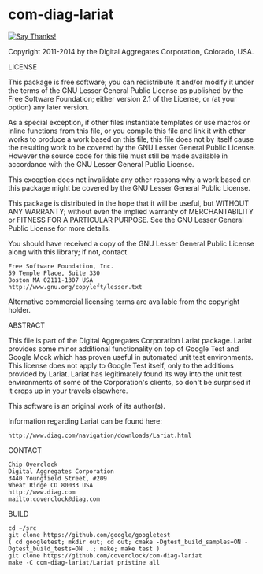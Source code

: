 com-diag-lariat
===============

[![Say Thanks!](https://img.shields.io/badge/Say%20Thanks-!-1EAEDB.svg)](https://saythanks.io/to/coverclock)

Copyright 2011-2014 by the Digital Aggregates Corporation, Colorado, USA.

LICENSE

This package is free software; you can redistribute it and/or
modify it under the terms of the GNU Lesser General Public
License as published by the Free Software Foundation; either
version 2.1 of the License, or (at your option) any later version.

As a special exception, if other files instantiate templates or
use macros or inline functions from this file, or you compile
this file and link it with other works to produce a work based on
this file, this file does not by itself cause the resulting work
to be covered by the GNU Lesser General Public License. However
the source code for this file must still be made available in
accordance with the GNU Lesser General Public License.

This exception does not invalidate any other reasons why a work
based on this package might be covered by the GNU Lesser General
Public License.

This package is distributed in the hope that it will be useful,
but WITHOUT ANY WARRANTY; without even the implied warranty of
MERCHANTABILITY or FITNESS FOR A PARTICULAR PURPOSE. See the
GNU Lesser General Public License for more details.

You should have received a copy of the GNU Lesser General Public
License along with this library; if not, contact

    Free Software Foundation, Inc.
    59 Temple Place, Suite 330
    Boston MA 02111-1307 USA
    http://www.gnu.org/copyleft/lesser.txt

Alternative commercial licensing terms are available from the copyright
holder.

ABSTRACT

This file is part of the Digital Aggregates Corporation Lariat package.
Lariat provides some minor additional functionality on top of Google Test
and Google Mock which has proven useful in automated unit test environments.
This license does not apply to Google Test itself, only to the additions
provided by Lariat. Lariat has legitimately found its way into the unit
test environments of some of the Corporation's clients, so don't be
surprised if it crops up in your travels elsewhere.

This software is an original work of its author(s).

Information regarding Lariat can be found here:

    http://www.diag.com/navigation/downloads/Lariat.html

CONTACT

    Chip Overclock
    Digital Aggregates Corporation
    3440 Youngfield Street, #209
    Wheat Ridge CO 80033 USA
    http://www.diag.com
    mailto:coverclock@diag.com

BUILD

    cd ~/src
    git clone https://github.com/google/googletest
    ( cd googletest; mkdir out; cd out; cmake -Dgtest_build_samples=ON -Dgtest_build_tests=ON ..; make; make test )
    git clone https://github.com/coverclock/com-diag-lariat
    make -C com-diag-lariat/Lariat pristine all
